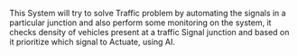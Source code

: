 This System will try to solve Traffic problem by automating the signals in a particular junction and also perform some monitoring on the system, it checks density of vehicles present at a traffic Signal junction and based on it prioritize which signal to Actuate, using AI.






